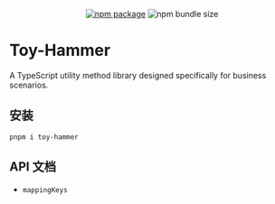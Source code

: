 <!-- <p align="center">
  <a href="https://vitejs.dev" target="_blank" rel="noopener noreferrer">
    <img width="180" src="" alt="toy-hammer">
  </a>
</p>
<br/> -->
<p align="center">
  <a href="https://www.npmjs.com/package/toy-hammer"><img src="https://img.shields.io/npm/v/toy-hammer" alt="npm package"></a>
  <img src="https://img.shields.io/bundlephobia/min/toy-hammer" alt="npm bundle size">
</p>

# Toy-Hammer

A TypeScript utility method library designed specifically for business scenarios.

## 安装

`pnpm i toy-hammer`

## API 文档

- `mappingKeys`

